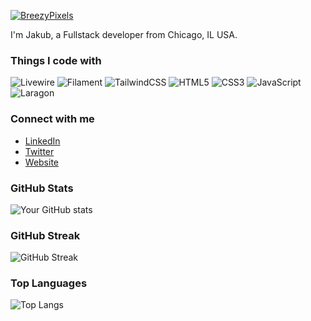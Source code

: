 [![BreezyPixels](https://breezy.b-cdn.net/breezypixels/assets/breezy-pixels-thumbnail-banner.png)](https://breezypixels.com)


I'm Jakub, a Fullstack developer from Chicago, IL USA.

### Things I code with

![Livewire](https://img.shields.io/badge/-Livewire-4E56A6?style=flat-square&logo=livewire&logoColor=white)
![Filament](https://img.shields.io/badge/-Filament-4E56A6?style=flat-square&logo=filament&logoColor=white)
![TailwindCSS](https://img.shields.io/badge/-TailwindCSS-38B2AC?style=flat-square&logo=tailwind-css&logoColor=white)
![HTML5](https://img.shields.io/badge/-HTML5-E34F26?style=flat-square&logo=html5&logoColor=white)
![CSS3](https://img.shields.io/badge/-CSS3-1572B6?style=flat-square&logo=css3&logoColor=white)
![JavaScript](https://img.shields.io/badge/-JavaScript-F7DF1E?style=flat-square&logo=javascript&logoColor=white)
![Laragon](https://img.shields.io/badge/-Laragon-0E83CD?style=flat-square&logo=laragon&logoColor=white)

### Connect with me
- [LinkedIn](https://linkedin.com/in/yourlinkedinhandle)
- [Twitter](https://twitter.com/jakub003)
- [Website](https://breezypixels.com)

<!-- You can add an automatically updated section using GitHub Actions or a GitHub README Stats generator -->

### GitHub Stats
![Your GitHub stats](https://github-readme-stats.vercel.app/api?username=yourusername&show_icons=true&theme=radical)

### GitHub Streak
![GitHub Streak](https://github-readme-streak-stats.herokuapp.com/?user=yourusername&theme=radical)

### Top Languages
![Top Langs](https://github-readme-stats.vercel.app/api/top-langs/?username=yourusername&layout=compact&theme=radical)

